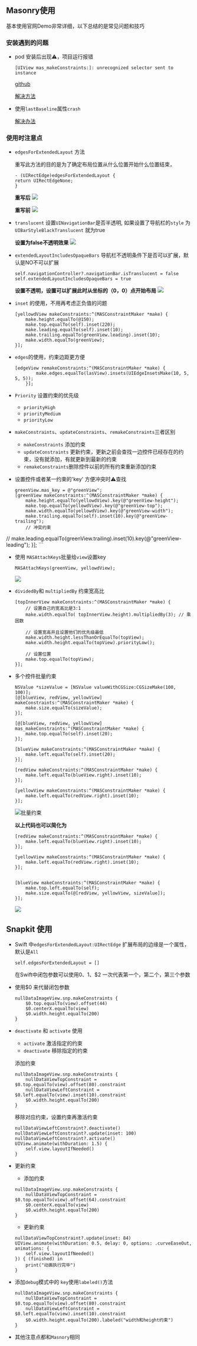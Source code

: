 ## Masonry使用

基本使用官网Demo非常详细，以下总结的是常见问题和技巧

### 安装遇到的问题
- pod 安装后出现⚠️，项目运行报错
	```
	[UIView mas_makeConstraints:]: unrecognized selector sent to instance
	```
	[github](https://github.com/SnapKit/Masonry/issues/188)
	
	[解决方法](https://www.jianshu.com/p/3c3fc3cf1218)
	
- 使用`lastBaseline`属性`crash`

	[解决办法](https://github.com/SnapKit/Masonry/issues/353)

### 使用时注意点

- `edgesForExtendedLayout` 方法
	
	重写此方法的目的是为了确定布局位置从什么位置开始什么位置结束，
	```
	- (UIRectEdge)edgesForExtendedLayout {
    return UIRectEdgeNone;
	}
	```
	
	**重写后**
	![](https://ws1.sinaimg.cn/large/006tNc79ly1fsgcn3fmo0j30s61iyalk.jpg)
	
	**重写前**
	![](https://ws4.sinaimg.cn/large/006tNc79ly1fsgcokvpdwj30s61iy7eq.jpg)
	
- `translucent` 设置`UINavigationBar`是否半透明, 如果设置了导航栏的`style` 为`UIBarStyleBlackTranslucent` 就为true
	
	**设置为false不透明效果**
	![](https://ws4.sinaimg.cn/large/006tNc79ly1fsgg7ugz8mj30ow0nqq4h.jpg)
	
	
- `extendedLayoutIncludesOpaqueBars` 导航栏不透明条件下是否可以扩展，默认是NO不可以扩展
	
	```
   self.navigationController?.navigationBar.isTranslucent = false
    self.extendedLayoutIncludesOpaqueBars = true
	```
	
	**设置不透明，设置可以扩展此时从坐标的（0，0）点开始布局**
	![](https://ws2.sinaimg.cn/large/006tNc79ly1fsggem13mjj30ow0j83zy.jpg)	

- `inset` 的使用，不用再考虑正负值的问题
	
	```
	[yellowdView makeConstraints:^(MASConstraintMaker *make) {
        make.height.equalTo(@150);
        make.top.equalTo(self).inset(220);
        make.leading.equalTo(self).inset(10);
        make.trailing.equalTo(greenView.leading).inset(10);
        make.width.equalTo(greenView);
    }];
    ```
- `edges`的使用，约束边距更方便
 
	```
	[edgeView remakeConstraints:^(MASConstraintMaker *make) {
            make.edges.equalTo(lasView).insets(UIEdgeInsetsMake(10, 5, 5, 5));
        }];
	```
	
- `Priority` 设置约束的优先级

 	- `priorityHigh`
 	- `priorityMedium`
 	- `priorityLow`

- `makeConstraints`、`updateConstraints`、`remakeConstraints`三者区别
	
	- `makeConstraints` 添加约束
	- `updateConstraints` 更新约束，更新之前会查找一边控件已经存在的约束，没有就添加，有就更新到最新的约束
	- `remakeConstraints`删除控件以前的所有约束重新添加约束
	
- 设置控件或者某一约束的'key' 方便冲突时⚠️查找

	```
	greenView.mas_key = @"greenView";
    [greenView makeConstraints:^(MASConstraintMaker *make) {
        make.height.equalTo(yellowdView).key(@"greenView-height");
        make.top.equalTo(yellowdView).key(@"greenView-top");
        make.width.equalTo(yellowdView).key(@"greenView-width");
        make.trailing.equalTo(self).inset(10).key(@"greenView-trailing");
        // 冲突约束
//        make.leading.equalTo(greenView.trailing).inset(10).key(@"greenView-leading");
    }];
	```	

- 使用 `MASAttachKeys`批量给`view`设置key

	```
	MASAttachKeys(greenView, yellowdView);
	``` 
	
	![](https://ws3.sinaimg.cn/large/006tNc79ly1fsgalvd4l6j31a20modnp.jpg)
	
- `dividedBy`和 `multipliedBy` 约束宽高比

	```
	[topInnerView makeConstraints:^(MASConstraintMaker *make) {
        // 设置自己的宽高比是3:1
        make.width.equalTo( topInnerView.height).multipliedBy(3); // 乘因数
       
        // 设置宽高并且设置他们的优先级最低
        make.width.height.lessThanOrEqualTo(topView);
        make.width.height.equalTo(topView).priorityLow();
        
        // 设置位置
        make.top.equalTo(topView);
    }];
	```
- 多个控件批量约束
	
	```
	NSValue *sizeValue = [NSValue valueWithCGSize:CGSizeMake(100, 100)];
    [@[blueView, redView, yellowView] makeConstraints:^(MASConstraintMaker *make) {
        make.size.equalTo(sizeValue);
    }];
    
    [@[blueView, redView, yellowView] mas_makeConstraints:^(MASConstraintMaker *make) {
        make.top.equalTo(self).inset(20);
    }];
    
    [blueView makeConstraints:^(MASConstraintMaker *make) {
        make.left.equalTo(self).inset(20);
    }];
    
    [redView makeConstraints:^(MASConstraintMaker *make) {
        make.left.equalTo(blueView.right).inset(10);
    }];
    
    [yellowView makeConstraints:^(MASConstraintMaker *make) {
        make.left.equalTo(redView.right).inset(10);
    }];
	```
	
	![批量约束](https://ws1.sinaimg.cn/large/006tNc79ly1fsgaz670hvj30s61iyn2l.jpg)
	
	**以上代码也可以简化为**

	```
	[redView makeConstraints:^(MASConstraintMaker *make) {
        make.left.equalTo(blueView.right).inset(10);
    }];
    
    [yellowView makeConstraints:^(MASConstraintMaker *make) {
        make.left.equalTo(redView.right).inset(10);
    }];
    
    
    [blueView makeConstraints:^(MASConstraintMaker *make) {
        make.top.left.equalTo(self);
        make.size.equalTo(@[redView, yellowView, sizeValue]);
    }];
	
	```
	![](https://ws2.sinaimg.cn/large/006tNc79ly1fsgbhz8lw5j30s61iyte5.jpg)

## Snapkit 使用

- Swift 中`edgesForExtendedLayout:UIRectEdge` 扩展布局的边缘是一个属性，默认是`All`

	```
	self.edgesForExtendedLayout = []
	```

	在Swift中闭包参数可以使用$0、$1、$2 一次代表第一个，第二个，第三个参数

- 使用$0 来代替闭包参数
	
	```
	nullDataImageView.snp.makeConstraints {
        $0.top.equalTo(view).offset(44)
        $0.centerX.equalTo(view)
        $0.width.height.equalTo(200)
    }
	```
	
- `deactivate` 和 `activate` 使用
	
	- `activate` 激活指定的约束
	- `deactivate` 移除指定的约束

	添加约束
	
	```
	nullDataImageView.snp.makeConstraints {
        nullDataViewTopConstraint = $0.top.equalTo(view).offset(80).constraint
        nullDataViewLeftConstraint = $0.left.equalTo(view).inset(10).constraint
        $0.width.height.equalTo(200)
    }
	```
	
	移除对应约束，设置约束再激活约束
	```
	nullDataViewLeftConstraint?.deactivate()
    nullDataViewLeftConstraint?.update(inset: 100)
    nullDataViewLeftConstraint?.activate()
    UIView.animate(withDuration: 1.5) {
        self.view.layoutIfNeeded()
    }
	```

- 更新约束

	- 添加约束
	
	```
    nullDataImageView.snp.makeConstraints {
	    nullDataViewTopConstraint = $0.top.equalTo(view).offset(64).constraint
	    $0.centerX.equalTo(view)
	    $0.width.height.equalTo(200)
	}
	```
	
	- 更新约束
	
	```
	nullDataViewTopConstraint?.update(inset: 84)
    UIView.animate(withDuration: 0.5, delay: 0, options: .curveEaseOut, animations: {
        self.view.layoutIfNeeded()
    }) { (finished) in
        print("动画执行完毕")
    }
	```
	
- 添加`debug`模式中的	`key`使用`labeled()`方法
	
	```
	nullDataImageView.snp.makeConstraints {
        nullDataViewTopConstraint = $0.top.equalTo(view).offset(80).constraint
        nullDataViewLeftConstraint = $0.left.equalTo(view).inset(10).constraint
        $0.width.height.equalTo(200).labeled("width和height约束")
    }
	```
	
- 其他注意点都和`Masnory`相同
	
	